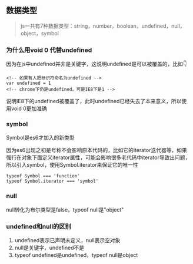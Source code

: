 ## 数据类型

> js一共有7种数据类型：string，number，boolean，undefined，null，object，symbol

### 为什么用void 0 代替undefined   
因为在js中undefined并非是关键字，这说明undefined是可以被覆盖的，比如👇
```
<!-- 如果有人把标识符命名为undefined -->
var undefined = 1
<!-- chrome下仍是undefined，可是IE8下是1 -->
```   
说明IE8下的undefined被覆盖了，此时undefined已经失去了本来意义，所以使用void 0更加准确   

### symbol   
Symbol是es6才加入的新类型   

因为es6出现之初是号称不会影响原本代码的，比如它的iterator迭代器等，如果强行在对象下面定义iterator属性，可能会影响很多老代码中iterator导致出问题，所以引入symbol，使用Symbol.iterator来保证它的唯一性

```
typeof Symbol === 'function'
typeof Symbol.iterator === 'symbol'
```

### null
null转化为布尔类型是false，typeof null是"object"

### undefined和null的区别
1. undefined表示已声明未定义，null表示空对象
2. null是关键字，undefined不是
3. typeof undefined是undefined，typeof null是object